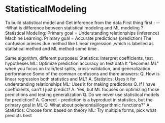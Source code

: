 # StatisticalModeling
To build statistical model and Get inference from the data
First thing first :
---What is difference between statistical modeling and ML modeling ?
    Statistical Modeling: Primary goal = Understanding relationships (inference)
    Machine Learning: Primary goal = Accurate predictions (prediction)
The confusion arieses due method like Linear regression ,which is labelled as statistical method and ML method some time .

Same algorithm, different purposes:
Statistics: Interpret coefficients, test hypotheses
ML: Optimize prediction accuracy on test data
It "becomes ML" when you focus on train/test splits, cross-validation, and generalization performance
Somo of the comman confusons and there answers:
  Q. How is linear regression both statistics and ML?
  A. Statistics: Uses it for understanding relationships
     ML: Uses it for making predictions
  Q. If I have coefficients, can't I just predict?
  A. Yes, but ML focuses on optimizing those predictions and testing generalization
  Q. Do we never use statistical models for prediction?
  A. Correct - prediction is a byproduct in statistics, but the primary goal in ML
  Q. What about polynomial/logarithmic functions?"
  A. Statistics: Choose form based on theory
     ML: Try multiple forms, pick what predicts best
